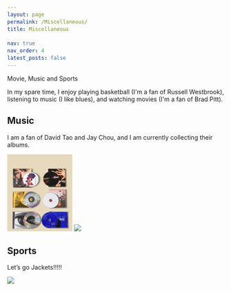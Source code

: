 ```yaml
---
layout: page
permalink: /Miscellaneous/
title: Miscellaneous

nav: true
nav_order: 4
latest_posts: false
---
```


Movie, Music and Sports

In my spare time, I enjoy playing basketball (I'm a fan of Russell Westbrook), listening to music (I like blues), and watching movies (I'm a fan of Brad Pitt).


## Music

I am a fan of David Tao and Jay Chou, and I am currently collecting their albums.

<img style="width:30%" src="/assets/img/mms/music1.png" />


<img style="width:30%" src="/assets/img/mms/music2.png" />


## Sports

Let’s go Jackets!!!!!

<img style="width:30%" src="/assets/img/mms/sport1.jpg" />




